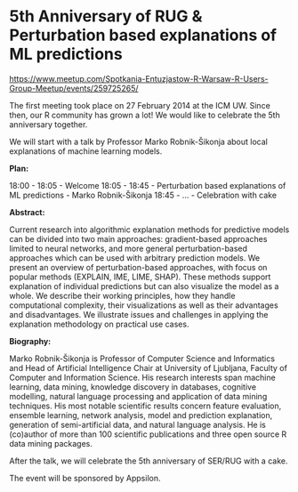 # 5th Anniversary of RUG & Perturbation based explanations of ML predictions

https://www.meetup.com/Spotkania-Entuzjastow-R-Warsaw-R-Users-Group-Meetup/events/259725265/

The first meeting took place on 27 February 2014 at the ICM UW. Since then, our R community has grown a lot!
We would like to celebrate the 5th anniversary together.

We will start with a talk by Professor Marko Robnik-Šikonja about local explanations of machine learning models.

**Plan:**

18:00 - 18:05 - Welcome
18:05 - 18:45 - Perturbation based explanations of ML predictions - Marko Robnik-Šikonja
18:45 - ... - Celebration with cake

**Abstract:**

Current research into algorithmic explanation methods for predictive models can be divided into two main approaches: gradient-based approaches limited to neural networks, and more general perturbation-based approaches which can be used with arbitrary prediction models. We present an overview of perturbation-based approaches, with focus on popular methods (EXPLAIN, IME, LIME, SHAP). These methods support explanation of individual predictions but can also visualize the model as a whole. We describe their working principles, how they handle computational complexity, their visualizations as well as their advantages and disadvantages. We illustrate issues and challenges in applying the explanation methodology on practical use cases.

**Biography:**

Marko Robnik-Šikonja is Professor of Computer Science and Informatics and Head of Artificial Intelligence Chair at University of Ljubljana, Faculty of Computer and Information Science. His research interests span machine learning, data mining, knowledge discovery in databases, cognitive modelling, natural language processing and application of data mining techniques. His most notable scientific results concern feature evaluation, ensemble learning, network analysis, model and prediction explanation, generation of semi-artificial data, and natural language analysis. He is (co)author of more than 100 scientific publications and three open source R data mining packages.

After the talk, we will celebrate the 5th anniversary of SER/RUG with a cake.

The event will be sponsored by Appsilon.
